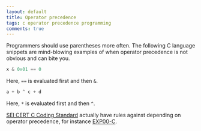 ```yaml
---
layout: default
title: Operator precedence
tags: c operator precedence programming
comments: true
---
```


Programmers should use parentheses more often. The following C language snippets are mind-blowing examples of when operator precedence is not obvious and can bite you.

```c
x & 0x01 == 0
```

Here, `==` is evaluated first and then `&`.

```c
a + b ^ c + d
```

Here, `*` is evaluated first and then `^`.

[SEI CERT C Coding Standard](https://www.securecoding.cert.org/confluence/display/c/SEI+CERT+C+Coding+Standard) actually have rules against depending on operator precedence, for instance [EXP00-C](https://www.securecoding.cert.org/confluence/display/c/EXP00-C.+Use+parentheses+for+precedence+of+operation).
